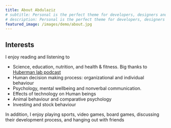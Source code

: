 ```yaml
---
title: About Abdulaziz
# subtitle: Personal is the perfect theme for developers, designers and other creatives.
# description: Personal is the perfect theme for developers, designers and other creatives.
featured_image: /images/demo/about.jpg
---
```


## Interests

I enjoy reading and listening to

* Science, education, nutrition, and health & fitness. Big thanks to [Huberman lab podcast](https://hubermanlab.com/)
* Human decision making process: organizational and individual behaviour
* Psychology, mental wellbeing and nonverbal communication.
* Effects of technology on Human beings
* Animal behaviour and comparative psychology
* Investing and stock behaviour

In addition, I enjoy playing sports, video games, board games, discussing their development process, and hanging out with friends

<!--## Get Personal

Personal is created and supported by [Jekyll Themes](https://jekyllthemes.io), and is available for $49.

<a href="https://jekyllthemes.io/theme/personal-website-jekyll-theme" class="button button--large">Get This Theme</a> -->